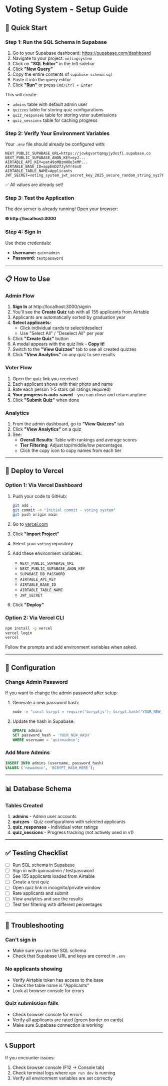 # Voting System - Setup Guide

## 🚀 Quick Start

### Step 1: Run the SQL Schema in Supabase

1. Go to your Supabase dashboard: https://supabase.com/dashboard
2. Navigate to your project: `votingsystem`
3. Click on **"SQL Editor"** in the left sidebar
4. Click **"New Query"**
5. Copy the entire contents of `supabase-schema.sql`
6. Paste it into the query editor
7. Click **"Run"** or press `Cmd/Ctrl + Enter`

This will create:
- `admins` table with default admin user
- `quizzes` table for storing quiz configurations
- `quiz_responses` table for storing voter submissions
- `quiz_sessions` table for caching progress

### Step 2: Verify Your Environment Variables

Your `.env` file should already be configured with:

```
NEXT_PUBLIC_SUPABASE_URL=https://jcwkgvartqmqyjydxsfi.supabase.co
NEXT_PUBLIC_SUPABASE_ANON_KEY=eyJ...
AIRTABLE_API_KEY=pat49oMBzmHOe3xMP...
AIRTABLE_BASE_ID=appEmD27JyhYr4osO
AIRTABLE_TABLE_NAME=Applicants
JWT_SECRET=voting_system_jwt_secret_key_2025_secure_random_string_xyz789
```

✅ All values are already set!

### Step 3: Test the Application

The dev server is already running! Open your browser:

**🌐 http://localhost:3000**

### Step 4: Sign In

Use these credentials:
- **Username:** `quinnadmin`
- **Password:** `testpassword`

---

## 📋 How to Use

### Admin Flow

1. **Sign In** at http://localhost:3000/signin
2. You'll see the **Create Quiz** tab with all 155 applicants from Airtable
3. Applicants are automatically sorted by graduation year
4. **Select applicants:**
   - Click individual cards to select/deselect
   - Use "Select All" / "Deselect All" per year
5. Click **"Create Quiz"** button
6. A modal appears with the quiz link - **Copy it!**
7. Switch to the **"View Quizzes"** tab to see all created quizzes
8. Click **"View Analytics"** on any quiz to see results

### Voter Flow

1. Open the quiz link you received
2. Each applicant shows with their photo and name
3. Rate each person 1-5 stars (all ratings required)
4. **Your progress is auto-saved** - you can close and return anytime
5. Click **"Submit Quiz"** when done

### Analytics

1. From the admin dashboard, go to **"View Quizzes"** tab
2. Click **"View Analytics"** on a quiz
3. See:
   - **Overall Results**: Table with rankings and average scores
   - **Tier Filtering**: Adjust top/middle/low percentages
   - Click the copy icon to copy names from each tier

---

## 🚀 Deploy to Vercel

### Option 1: Via Vercel Dashboard

1. Push your code to GitHub:
   ```bash
   git add .
   git commit -m "Initial commit - voting system"
   git push origin main
   ```

2. Go to [vercel.com](https://vercel.com)
3. Click **"Import Project"**
4. Select your `voting` repository
5. Add these environment variables:
   - `NEXT_PUBLIC_SUPABASE_URL`
   - `NEXT_PUBLIC_SUPABASE_ANON_KEY`
   - `SUPABASE_DB_PASSWORD`
   - `AIRTABLE_API_KEY`
   - `AIRTABLE_BASE_ID`
   - `AIRTABLE_TABLE_NAME`
   - `JWT_SECRET`

6. Click **"Deploy"**

### Option 2: Via Vercel CLI

```bash
npm install -g vercel
vercel login
vercel
```

Follow the prompts and add environment variables when asked.

---

## 🔧 Configuration

### Change Admin Password

If you want to change the admin password after setup:

1. Generate a new password hash:
   ```bash
   node -e "const bcrypt = require('bcryptjs'); bcrypt.hash('YOUR_NEW_PASSWORD', 10, (err, hash) => console.log(hash));"
   ```

2. Update the hash in Supabase:
   ```sql
   UPDATE admins
   SET password_hash = 'YOUR_NEW_HASH'
   WHERE username = 'quinnadmin';
   ```

### Add More Admins

```sql
INSERT INTO admins (username, password_hash)
VALUES ('newadmin', 'BCRYPT_HASH_HERE');
```

---

## 📊 Database Schema

### Tables Created

1. **admins** - Admin user accounts
2. **quizzes** - Quiz configurations with selected applicants
3. **quiz_responses** - Individual voter ratings
4. **quiz_sessions** - Progress tracking (not actively used in v1)

---

## ✅ Testing Checklist

- [ ] Run SQL schema in Supabase
- [ ] Sign in with quinnadmin / testpassword
- [ ] See 155 applicants loaded from Airtable
- [ ] Create a test quiz
- [ ] Open quiz link in incognito/private window
- [ ] Rate applicants and submit
- [ ] View analytics and see the results
- [ ] Test tier filtering with different percentages

---

## 🐛 Troubleshooting

### Can't sign in
- Make sure you ran the SQL schema
- Check that Supabase URL and keys are correct in `.env`

### No applicants showing
- Verify Airtable token has access to the base
- Check the table name is "Applicants"
- Look at browser console for errors

### Quiz submission fails
- Check browser console for errors
- Verify all applicants are rated (green border on cards)
- Make sure Supabase connection is working

---

## 📞 Support

If you encounter issues:
1. Check browser console (F12 → Console tab)
2. Check terminal logs where `npm run dev` is running
3. Verify all environment variables are set correctly
